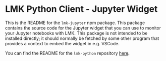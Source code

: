 # LMK Python Client - Jupyter Widget

This is the README for the `lmk-jupyter` npm package. This package contains the source code for the Jupyter widget that you can use to monitor your Jupyter notebooks with LMK. This package is not intended to be installed directly; it should normally be fetched by some other program that provides a context to embed the widget in e.g. VSCode.

You can find the README for the `lmk-python` repository [here](https://github.com/cfeenstra67/lmk-python).
